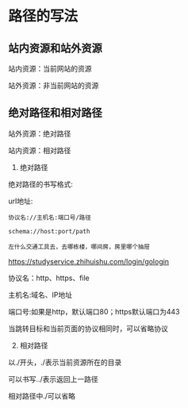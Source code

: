 # 路径的写法

## 站内资源和站外资源

站内资源：当前网站的资源

站外资源：非当前网站的资源

## 绝对路径和相对路径

站外资源：绝对路径

站内资源：相对路径

1. 绝对路径

绝对路径的书写格式:

url地址:

```
协议名://主机名:端口号/路径

schema://host:port/path

左什么交通工具去，去哪栋楼，哪间房，房里哪个抽屉
```

https://studyservice.zhihuishu.com/login/gologin

协议名：http、https、file

主机名:域名、IP地址

端口号:如果是http，默认端口80；https默认端口为443

当跳转目标和当前页面的协议相同时，可以省略协议

2. 相对路径

以./开头，./表示当前资源所在的目录

可以书写../表示返回上一路径

相对路径中./可以省略
